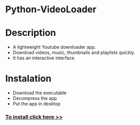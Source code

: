 # Python-VideoLoader
# Description
- A lightweight Youtube downloader app.
- Download videos, music, thumbnails and playlists quickly.
- It has an interactive interface.

# Instalation
- Download the executable
- Decompress the app
- Put the app in desktop

### [To install click here >>](https://github.com/Filipi-Melo/Python-VideoLoader/releases/download/v0.2.1-En/Python.VideoLoader.zip)
